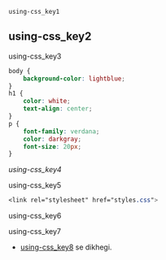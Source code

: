 ```ngMeta
using-css_key1
```
## using-css_key2
using-css_key3

```css
body {
    background-color: lightblue;
}
h1 {
    color: white;
    text-align: center;
}
p {
    font-family: verdana;
    color: darkgray;
    font-size: 20px;
}
```
*using-css_key4*

using-css_key5

```css
<link rel="stylesheet" href="styles.css">
```
using-css_key6

using-css_key7

- [using-css_key8](https://abhishekgupta92.github.io/equality2/) se dikhegi.

